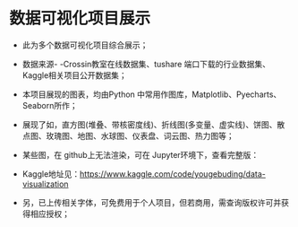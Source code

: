 # 数据可视化项目展示


* 此为多个数据可视化项目综合展示；

* 数据来源- -Crossin教室在线数据集、tushare 端口下载的行业数据集、Kaggle相关项目公开数据集；

* 本项目展现的图表，均由Python 中常用作图库，Matplotlib、Pyecharts、Seaborn所作；

* 展现了如，直方图(堆叠、带核密度线)、折线图(多变量、虚实线)、饼图、散点图、玫瑰图、地图、水球图、仪表盘、词云图、热力图等；

* 某些图，在 github上无法渲染，可在 Jupyter环境下，查看完整版：

* Kaggle地址见：https://www.kaggle.com/code/yougebuding/data-visualization

* 另，已上传相关字体，可免费用于个人项目，但若商用，需查询版权许可并获得相应授权；
